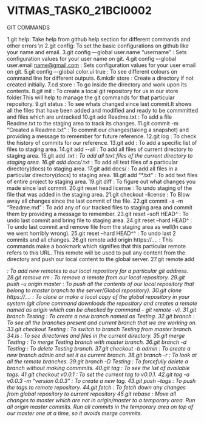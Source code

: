 # VITMAS_TASK0_21BCI0002
GIT COMMANDS

1.git help:  Take help from github help section for different commands and other errors \n
2.git config: To set the basic configurations on github like your name and email. 
3.git config –-global user.name “username” : Sets configuration values for your user name on git.
4.git config –-global user.email name@gmail.com :  Sets configuration values for your user email on git. 
5.git config –-global color.ui true :  To see different colours on command line for different outputs.
6.mkdir store :  Create a directory if not created initially. 
7.cd store : To go inside the directory and work upon its contents. 
8.git init : To create a local git repository for us in our store folder.This will help to manage the git commands for that particular repository. 
9.git status : To see whats changed since last commit.It shows all the files that have been added and modified and ready to be commmitted and files which are untracked 
10.git add Readme.txt : To add a file Readme.txt to the staging area to track its changes. 
11.git commit -m “Created a Readme.txt” : To commit our changes(taking a snapshot) and providing a message to remember for future reference. 
12.git log : To check the history of commits for our reference. 
13.git add : To add a specific list of files to staging area. 
14.git add --all : To add all files of current directory to staging area. 
15.git add *.txt : To add all text files of the current directory to staging area. 
16.git add docs/*.txt : To add all text files of a particular directory(docs) to staging area. 
17.git add docs/ : To add all files in a particular directory(docs) to staging area. 
18.git add “*.txt” : To add text files of entire project to staging area. 
19.git diff : To figure out what changes you made since last commit. 
20.git reset head license : To undo staging of the file that was added in the staging area. 
21.git checkout –license : To Blow away all changes since the last commit of the file. 
22.git commit -a -m “Readme.md” : To add any of our tracked files to staging area and commit them by providing a message to remember. 
23.git reset –soft HEAD^ : To undo last commit and bring file to staging area. 
24.git reset –hard HEAD^ : To undo last commit and remove file from the staging area as well(In case we went horribly wrong). 
25.git reset –hard HEAD^^ : To undo last 2 commits and all changes. 
26.git remote add origin https://.... : This commands make a bookmark which signifies that this particular remote refers to this URL. 
                                        This remote will be used to pull any content from the directory and push our local content to the global server.
27.git remote add <address> : To add new remotes to our local repository for a particular git address. 
28.git remove rm : To remove a remote from our local repository. 
29.git push -u origin master : To push all the contents of our local repository that belong to master branch to the server(Global repository). 
30.git clone https://.... : To clone or make a local copy of the global repository in your system  (git clone command downloads the                                                              repository and creates a remote named as origin which can be checked by command – git remote -v). 
31.git branch Testing : To create a new branch named as Testing. 
32.git branch : To see all the branches present and current branch that we are working on. 
33.git checkout Testing : To switch to branch Testing from master branch. 
34.ls : To see directories and files in the current directory. 
35.git merge Testing : To merge Testing branch with master branch. 
36.git branch -d Testing : To delete Testing branch. 
37.git checkout -b admin : To create a new branch admin and set it as current branch. 
38.git branch -r : To look at all the remote branches. 
39.git branch -D Testing : To forcefully delete a branch without making commmits. 
40.git tag : To see the list of available tags. 
41.git checkout v0.0.1 : To set the current tag to v0.0.1. 
42.git tag -a v0.0.3 -m “version 0.0.3” : To create a new tag. 
43.git push –tags : To push the tags to remote repository. 
44.git fetch : To fetch down any changes from global repository to current repository 
45.git rebase : Move all changes to master which are not in origin/master to a temporary area.
                Run all origin master commits.
                Run all commits in the temporary area on top of our master one at a time, so it avoids merge commits.
  
